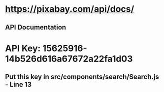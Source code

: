 # https://pixabay.com/api/docs/
## API Documentation

# API Key: 15625916-14b526d616a67672a22fa1d03
## Put this key in src/components/search/Search.js - Line 13
